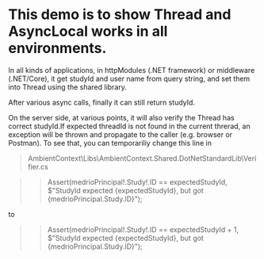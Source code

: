 # This demo is to show Thread and AsyncLocal works in all environments.  

In all kinds of applications, in httpModules (.NET framework) or middleware (.NET/Core), it get studyId 
and user name from query string, and set them into Thread using the shared library.

After various async calls, finally it can still return studyId.

On the server side, at various points, it will also verify the Thread has correct studyId.If expected
threadId is not found in the current threrad, an exception will be thrown and propagate to the caller 
(e.g. browser or Postman).  To see that, you can temporariliy change this line in   

> AmbientContext\Libs\AmbientContext.Shared.DotNetStandardLib\Verifier.cs  

>> Assert(medrioPrincipal!.Study!.ID == expectedStudyId, $"StudyId expected {expectedStudyId}, but got {medrioPrincipal.Study.ID}");  

  to  
>> Assert(medrioPrincipal!.Study!.ID == expectedStudyId + 1, $"StudyId expected {expectedStudyId}, but got {medrioPrincipal.Study.ID}");  
